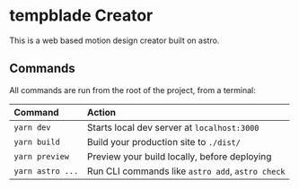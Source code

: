 # tempblade Creator

This is a web based motion design creator built on astro.

## Commands

All commands are run from the root of the project, from a terminal:

| Command                | Action                                           |
| :--------------------- | :----------------------------------------------- |
| `yarn dev`             | Starts local dev server at `localhost:3000`      |
| `yarn build`           | Build your production site to `./dist/`          |
| `yarn preview`         | Preview your build locally, before deploying     |
| `yarn astro ...`       | Run CLI commands like `astro add`, `astro check` |
